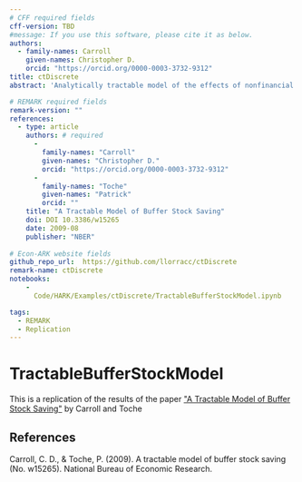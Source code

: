 ```yaml
---
# CFF required fields
cff-version: TBD
#message: If you use this software, please cite it as below.
authors:
  - family-names: Carroll
    given-names: Christopher D.
    orcid: "https://orcid.org/0000-0003-3732-9312"
title: ctDiscrete
abstract: 'Analytically tractable model of the effects of nonfinancial risk on intertemporal choice'

# REMARK required fields
remark-version: ""
references:
  - type: article
    authors: # required
	  -
	    family-names: "Carroll"
		given-names: "Christopher D."
		orcid: "https://orcid.org/0000-0003-3732-9312"
	  -
	    family-names: "Toche"
		given-names: "Patrick"
		orcid: ""
	title: "A Tractable Model of Buffer Stock Saving"
	doi: DOI 10.3386/w15265
	date: 2009-08
	publisher: "NBER"
	
# Econ-ARK website fields
github_repo_url:  https://github.com/llorracc/ctDiscrete
remark-name: ctDiscrete
notebooks:
	-
	  Code/HARK/Examples/ctDiscrete/TractableBufferStockModel.ipynb

tags:
  - REMARK
  - Replication
---
```


# TractableBufferStockModel

This is a replication of the results of the paper ["A Tractable Model of Buffer Stock Saving"](http://www.econ2.jhu.edu/people/ccarroll/papers/ctDiscrete.pdf)  by Carroll and Toche


## References

Carroll, C. D., & Toche, P. (2009). A tractable model of buffer stock saving (No. w15265). National Bureau of Economic Research.

